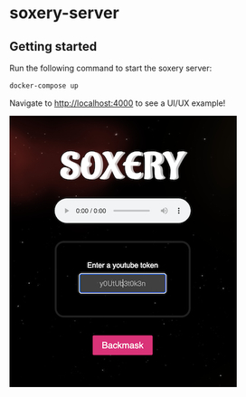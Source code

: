 # soxery-server

## Getting started

Run the following command to start the soxery server:

```bash
docker-compose up
```

Navigate to [http://localhost:4000](http://localhost:4000) to see a UI/UX example!

![Soxery Server Screenshot](screenshot.png)
